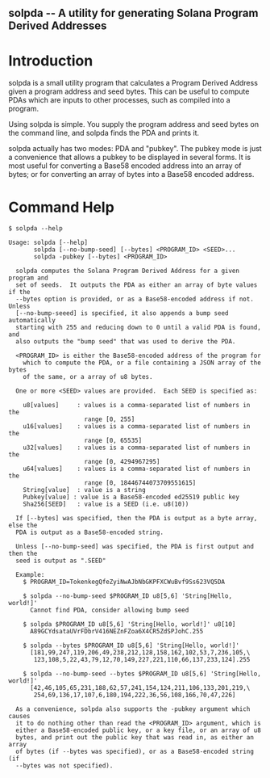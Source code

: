 ## solpda -- A utility for generating Solana Program Derived Addresses ##

# Introduction #

solpda is a small utility program that calculates a Program Derived Address given a program address and seed bytes.
This can be useful to compute PDAs which are inputs to other processes, such as compiled into a program.

Using solpda is simple.  You supply the program address and seed bytes on the command line, and solpda finds the
PDA and prints it.

solpda actually has two modes: PDA and "pubkey".  The pubkey mode is just a convenience that allows a pubkey to
be displayed in several forms.  It is most useful for converting a Base58 encoded address into an array of bytes;
or for converting an array of bytes into a Base58 encoded address.

# Command Help #


```
$ solpda --help

Usage: solpda [--help]
       solpda [--no-bump-seed] [--bytes] <PROGRAM_ID> <SEED>...
       solpda -pubkey [--bytes] <PROGRAM_ID>

  solpda computes the Solana Program Derived Address for a given program and
  set of seeds.  It outputs the PDA as either an array of byte values if the
  --bytes option is provided, or as a Base58-encoded address if not.  Unless
  [--no-bump-seeed] is specified, it also appends a bump seed automatically
  starting with 255 and reducing down to 0 until a valid PDA is found, and
  also outputs the "bump seed" that was used to derive the PDA.

  <PROGRAM_ID> is either the Base58-encoded address of the program for
    which to compute the PDA, or a file containing a JSON array of the bytes
    of the same, or a array of u8 bytes.

  One or more <SEED> values are provided.  Each SEED is specified as:

    u8[values]     : values is a comma-separated list of numbers in the
                     range [0, 255]
    u16[values]    : values is a comma-separated list of numbers in the
                     range [0, 65535]
    u32[values]    : values is a comma-separated list of numbers in the
                     range [0, 4294967295]
    u64[values]    : values is a comma-separated list of numbers in the
                     range [0, 18446744073709551615]
    String[value]  : value is a string
    Pubkey[value] : value is a Base58-encoded ed25519 public key
    Sha256[SEED]   : value is a SEED (i.e. u8(10))

  If [--bytes] was specified, then the PDA is output as a byte array, else the
  PDA is output as a Base58-encoded string.

  Unless [--no-bump-seed] was specified, the PDA is first output and then the
  seed is output as ".SEED"

  Example:
    $ PROGRAM_ID=TokenkegQfeZyiNwAJbNbGKPFXCWuBvf9Ss623VQ5DA

    $ solpda --no-bump-seed $PROGRAM_ID u8[5,6] 'String[Hello, world!]'
      Cannot find PDA, consider allowing bump seed

    $ solpda $PROGRAM_ID u8[5,6] 'String[Hello, world!]' u8[10]
      A89GCYdsataUVrFDbrV416NEZnFZoa6X4CR5ZdSPJohC.255

    $ solpda --bytes $PROGRAM_ID u8[5,6] 'String[Hello, world!]'
      [181,99,247,119,206,49,238,212,128,158,162,102,53,7,236,105,\
       123,108,5,22,43,79,12,70,149,227,221,110,66,137,233,124].255

    $ solpda --no-bump-seed --bytes $PROGRAM_ID u8[5,6] 'String[Hello, world!]' 
      [42,46,105,65,231,188,62,57,241,154,124,211,106,133,201,219,\
       254,69,136,17,107,6,180,194,222,36,56,108,166,70,47,226]

  As a convenience, solpda also supports the -pubkey argument which causes
  it to do nothing other than read the <PROGRAM_ID> argument, which is
  either a Base58-encoded public key, or a key file, or an array of u8
  bytes, and print out the public key that was read in, as either an array
  of bytes (if --bytes was specified), or as a Base58-encoded string (if
  --bytes was not specified).
```
